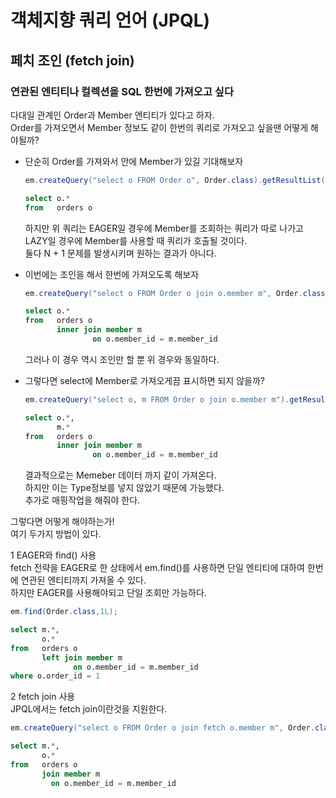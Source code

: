 # 객체지향 쿼리 언어 (JPQL)

## 페치 조인 (fetch join)

### 연관된 엔티티나 컬렉션을 SQL 한번에 가져오고 싶다
다대일 관계인 Order과 Member 엔티티가 있다고 하자.  
Order를 가져오면서 Member 정보도 같이 한번의 쿼리로 가져오고 싶을땐 어떻게 해야될까?  
  
* 단순히 Order를 가져와서 안에 Member가 있길 기대해보자
  ```java
  em.createQuery("select o FROM Order o", Order.class).getResultList();
  ```
  ```sql
  select o.* 
  from   orders o 
  ```
  하지만 위 쿼리는 EAGER일 경우에 Member를 조회하는 쿼리가 따로 나가고  
  LAZY일 경우에 Member를 사용할 때 쿼리가 호출될 것이다.  
  둘다 N + 1 문제를 발생시키며 원하는 결과가 아니다.  
  
* 이번에는 조인을 해서 한번에 가져오도록 해보자  
  ```java
  em.createQuery("select o FROM Order o join o.member m", Order.class).getResultList();
  ```
  ```sql
  select o.* 
  from   orders o 
         inner join member m 
                 on o.member_id = m.member_id 
  ```
  그러나 이 경우 역시 조인만 할 뿐 위 경우와 동일하다.  
  
* 그렇다면 select에  Member로 가져오게끔 표시하면 되지 않을까?
  ```java
  em.createQuery("select o, m FROM Order o join o.member m").getResultList();
  ```
  ```sql
  select o.*,
         m.*
  from   orders o 
         inner join member m 
                 on o.member_id = m.member_id 
  ```
  결과적으로는 Memeber 데이터 까지 같이 가져온다.  
  하지만 이는 Type정보를 넣지 않았기 때문에 가능했다.  
  추가로 매핑작업을 해줘야 한다.  
  
그렇다면 어떻게 해야하는가!  
여기 두가지 방법이 있다.  

1 EAGER와 find() 사용  
  fetch 전략을 EAGER로 한 상태에서 em.find()를 사용하면 단일 엔티티에 대하여 한번에 연관된 엔티티까지 가져올 수 있다.  
  하지만 EAGER를 사용해야되고 단일 조회만 가능하다.  
  ```java
  em.find(Order.class,1L);
  ```
  ```sql
  select m.*, 
         o.* 
  from   orders o 
         left join member m 
                on o.member_id = m.member_id 
  where o.order_id = 1
  ```
2 fetch join 사용  
  JPQL에서는 fetch join이란것을 지원한다.  
  ```java
  em.createQuery("select o FROM Order o join fetch o.member m", Order.class).getResultList();
  ```
  ```sql
  select m.*, 
         o.* 
  from   orders o 
         join member m 
           on o.member_id = m.member_id 
  ```
